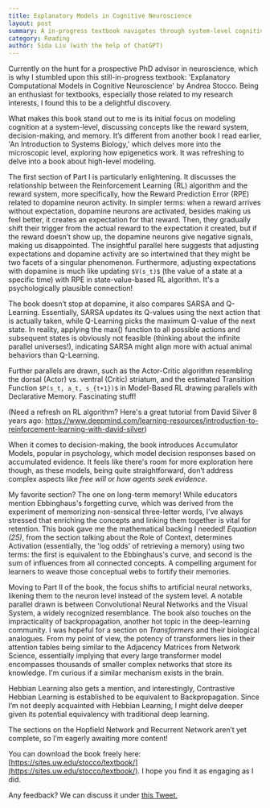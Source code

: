 ```yaml
---
title: Explanatory Models in Cognitive Neuroscience
layout: post
summary: A in-progress textbook navigates through system-level cognitive modeling, paralleling computational algorithms like RL with neural phenomena.
category: Reading
author: Sida Liu (with the help of ChatGPT)
---
```

Currently on the hunt for a prospective PhD advisor in neuroscience, which is why I stumbled upon this still-in-progress textbook: 'Explanatory Computational Models in Cognitive Neuroscience' by Andrea Stocco. Being an enthusiast for textbooks, especially those related to my research interests, I found this to be a delightful discovery.

What makes this book stand out to me is its initial focus on modeling cognition at a system-level, discussing concepts like the reward system, decision-making, and memory. It’s different from another book I read earlier, 'An Introduction to Systems Biology,' which delves more into the microscopic level, exploring how epigenetics work. It was refreshing to delve into a book about high-level modeling.

The first section of Part I is particularly enlightening. It discusses the relationship between the Reinforcement Learning (RL) algorithm and the reward system, more specifically, how the Reward Prediction Error (RPE) related to dopamine neuron activity. In simpler terms: when a reward arrives without expectation, dopamine neurons are activated, besides making us feel better, it creates an expectation for that reward. Then, they gradually shift their trigger from the actual reward to the expectation it created, but if the reward doesn’t show up, the dopamine neurons give negative signals, making us disappointed. The insightful parallel here suggests that adjusting expectations and dopamine activity are so intertwined that they might be two facets of a singular phenomenon. Furthermore, adjusting expectations with dopamine is much like updating `$V(s_t)$` (the value of a state at a specific time) with RPE in state-value-based RL algorithm. It's a psychologically plausible connection!

The book doesn’t stop at dopamine, it also compares SARSA and Q-Learning. Essentially, SARSA updates its Q-values using the next action that is actually taken, while Q-Learning picks the maximum Q-value of the next state. In reality, applying the max() function to all possible actions and subsequent states is obviously not feasible (thinking about the infinite parallel universes!), indicating SARSA might align more with actual animal behaviors than Q-Learning.

Further parallels are drawn, such as the Actor-Critic algorithm resembling the dorsal (Actor) vs. ventral (Critic) striatum, and the estimated Transition Function `$P(s_t, a_t, s_{t+1})$` in Model-Based RL drawing parallels with Declarative Memory. Fascinating stuff!

(Need a refresh on RL algorithm? Here's a great tutorial from David Silver 8 years ago: https://www.deepmind.com/learning-resources/introduction-to-reinforcement-learning-with-david-silver)

When it comes to decision-making, the book introduces Accumulator Models, popular in psychology, which model decision responses based on accumulated evidence. It feels like there's room for more exploration here though, as these models, being quite straightforward, don’t address complex aspects like *free will* or *how agents seek evidence*.

My favorite section? The one on long-term memory! While educators mention Ebbinghaus's forgetting curve, which was derived from the experiment of memorizing non-sensical three-letter words, I’ve always stressed that enriching the concepts and linking them together is vital for retention. This book gave me the mathematical backing I needed! *Equation (25)*, from the section talking about the Role of Context, determines Activation (essentially, the 'log odds' of retrieving a memory) using two terms: the first is equivalent to the Ebbinghaus's curve, and second is the sum of influences from all connected concepts. A compelling argument for learners to weave those conceptual webs to fortify their memories.

Moving to Part II of the book, the focus shifts to artificial neural networks, likening them to the neuron level instead of the system level. A notable parallel drawn is between Convolutional Neural Networks and the Visual System, a widely recognized resemblance. The book also touches on the impracticality of backpropagation, another hot topic in the deep-learning community. I was hopeful for a section on *Transformers* and their biological analogues. From my point of view, the potency of transformers lies in their attention tables being similar to the Adjacency Matrices from Network Science, essentially implying that every large transformer model encompasses thousands of smaller complex networks that store its knowledge. I'm curious if a similar mechanism exists in the brain.

Hebbian Learning also gets a mention, and interestingly, Contrastive Hebbian Learning is established to be equivalent to Backpropagation. Since I’m not deeply acquainted with Hebbian Learning, I might delve deeper given its potential equivalency with traditional deep learning.

The sections on the Hopfield Network and Recurrent Network aren’t yet complete, so I’m eagerly awaiting more content!

You can download the book freely here: [https://sites.uw.edu/stocco/textbook/](https://sites.uw.edu/stocco/textbook/). I hope you find it as engaging as I did.

Any feedback? We can discuss it under [this Tweet. <i class="fab fa-twitter"></i>](https://twitter.com/liusida2007/status/1711759869060190359)
